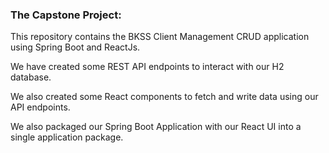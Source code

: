 ### The Capstone Project:

This repository contains the BKSS Client Management CRUD application using Spring Boot and ReactJs. 

We have created some REST API endpoints to interact with our H2 database. 

We also created some React components to fetch and write data using our API endpoints. 

We also packaged our Spring Boot Application with our React UI into a single application package.
